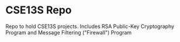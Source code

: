# CSE13S Repo

Repo to hold CSE13S projects.
Includes RSA Public-Key Cryptography Program and Message Filtering ("Firewall") Program
